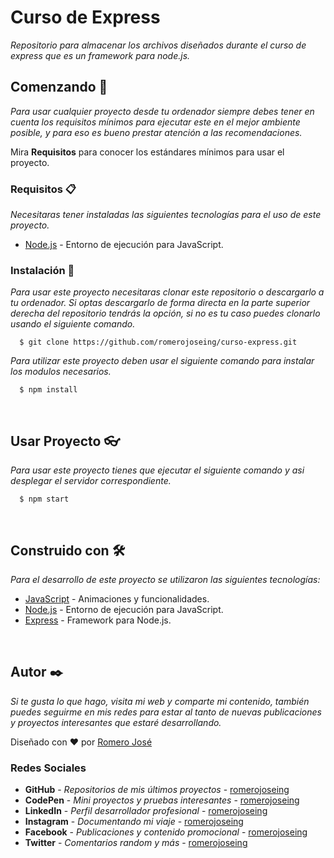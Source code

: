 # Curso de Express

_Repositorio para almacenar los archivos diseñados durante el curso de express que es un framework para node.js._

## Comenzando 🚀

_Para usar cualquier proyecto desde tu ordenador siempre debes tener en cuenta los requisitos mínimos para ejecutar este en el mejor ambiente posible, y para eso es bueno prestar atención a las recomendaciones._

Mira **Requisitos** para conocer los estándares mínimos para usar el proyecto.

### Requisitos 📋

_Necesitaras tener instaladas las siguientes tecnologías para el uso de este proyecto._

* [Node.js](https://nodejs.org/es/) - Entorno de ejecución para JavaScript.

### Instalación 🔧

_Para usar este proyecto necesitaras clonar este repositorio o descargarlo a tu ordenador. Si optas descargarlo de forma directa en la parte superior derecha del repositorio tendrás la opción, si no es tu caso puedes clonarlo usando el siguiente comando._

```ssh
  $ git clone https://github.com/romerojoseing/curso-express.git
```

_Para utilizar este proyecto deben usar el siguiente comando para instalar los modulos necesarios._

```ssh
  $ npm install
```

<br>

## Usar Proyecto 👓

_Para usar este proyecto tienes que ejecutar el siguiente comando y asi desplegar el servidor correspondiente._

```ssh
  $ npm start
```

<br>

## Construido con 🛠️

_Para el desarrollo de este proyecto se utilizaron las siguientes tecnologías:_

* [JavaScript](https://es.wikipedia.org/wiki/JavaScript) - Animaciones y funcionalidades.
* [Node.js](https://nodejs.org/es/) - Entorno de ejecución para JavaScript.
* [Express](https://expressjs.com/es/) - Framework para Node.js.

<br>

## Autor ✒️

_Si te gusta lo que hago, visita mi web y comparte mi contenido, también puedes seguirme en mis redes para estar al tanto de nuevas publicaciones y proyectos interesantes que estaré desarrollando._

Diseñado con ❤️ por [Romero José](https://romerojose.com/)

### Redes Sociales

* **GitHub** - *Repositorios de mis últimos proyectos* - [romerojoseing](https://github.com/romerojoseing)
* **CodePen** - *Mini proyectos y pruebas interesantes* - [romerojoseing](https://codepen.io/romerojoseing)
* **LinkedIn** - *Perfil desarrollador profesional* - [romerojoseing](https://www.linkedin.com/in/romerojoseing/)
* **Instagram** - *Documentando mi viaje* - [romerojoseing](https://www.instagram.com/romerojoseing/)
* **Facebook** - *Publicaciones y contenido promocional* - [romerojoseing](https://www.facebook.com/romerojoseing)
* **Twitter** - *Comentarios random y más* - [romerojoseing](https://twitter.com/romerojoseing)